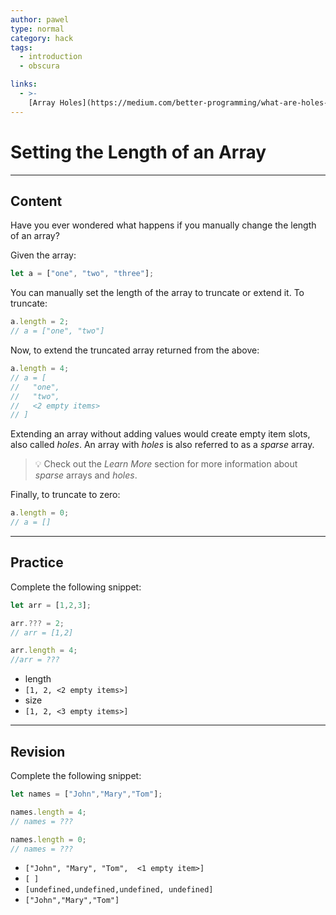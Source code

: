 ```yaml
---
author: pawel
type: normal
category: hack
tags:
  - introduction
  - obscura

links:
  - >-
    [Array Holes](https://medium.com/better-programming/what-are-holes-in-arrays-3ac5fcbcd1c){website}
---
```


# Setting the Length of an Array


---

## Content

Have you ever wondered what happens if you manually change the length of an array?

Given the array:

```javascript
let a = ["one", "two", "three"];
```

You can manually set the length of the array to truncate or extend it. To truncate:

```javascript
a.length = 2;
// a = ["one", "two"]
```

Now, to extend the truncated array returned from the above:

```javascript
a.length = 4;
// a = [
//   "one", 
//   "two", 
//   <2 empty items>
// ]
```

Extending an array without adding values would create empty item slots, also called *holes*. An array with *holes* is also referred to as a *sparse* array.

> 💡 Check out the *Learn More* section for more information about *sparse* arrays and *holes*.

Finally, to truncate to zero:

```javascript
a.length = 0;
// a = []
```


---

## Practice

Complete the following snippet:

```javascript
let arr = [1,2,3];

arr.??? = 2; 
// arr = [1,2]

arr.length = 4; 
//arr = ???
```

- length
- `[1, 2, <2 empty items>]`
- size
- `[1, 2, <3 empty items>]`


---

## Revision

Complete the following snippet:

```javascript
let names = ["John","Mary","Tom"];

names.length = 4;
// names = ???

names.length = 0;
// names = ???
```

- `["John", "Mary", "Tom",  <1 empty item>]`
- `[ ]`
- `[undefined,undefined,undefined, undefined]`
- `["John","Mary","Tom"]`
